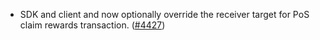 - SDK and client and now optionally override the receiver target for PoS claim
  rewards transaction. ([\#4427](https://github.com/anoma/namada/pull/4427))